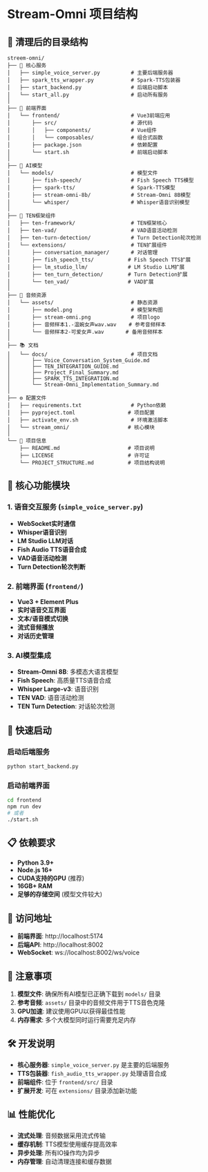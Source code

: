 # Stream-Omni 项目结构

## 📁 清理后的目录结构

```
streem-omni/
├── 🚀 核心服务
│   ├── simple_voice_server.py          # 主要后端服务器
│   ├── spark_tts_wrapper.py            # Spark-TTS包装器
│   ├── start_backend.py                # 后端启动脚本
│   └── start_all.py                    # 启动所有服务
│
├── 🎨 前端界面
│   └── frontend/                       # Vue3前端应用
│       ├── src/                        # 源代码
│       │   ├── components/             # Vue组件
│       │   └── composables/            # 组合式函数
│       ├── package.json                # 依赖配置
│       └── start.sh                    # 前端启动脚本
│
├── 🤖 AI模型
│   └── models/                         # 模型文件
│       ├── fish-speech/                # Fish Speech TTS模型
│       ├── spark-tts/                  # Spark-TTS模型
│       ├── stream-omni-8b/             # Stream-Omni 8B模型
│       └── whisper/                    # Whisper语音识别模型
│
├── 🔧 TEN框架组件
│   ├── ten-framework/                  # TEN框架核心
│   ├── ten-vad/                        # VAD语音活动检测
│   ├── ten-turn-detection/             # Turn Detection轮次检测
│   └── extensions/                     # TEN扩展组件
│       ├── conversation_manager/       # 对话管理
│       ├── fish_speech_tts/           # Fish Speech TTS扩展
│       ├── lm_studio_llm/             # LM Studio LLM扩展
│       ├── ten_turn_detection/        # Turn Detection扩展
│       └── ten_vad/                   # VAD扩展
│
├── 🎵 音频资源
│   └── assets/                         # 静态资源
│       ├── model.png                   # 模型架构图
│       ├── stream-omni.png             # 项目logo
│       ├── 音频样本1.-温婉女声wav.wav    # 参考音频样本
│       └── 音频样本2-可爱女声.wav       # 备用音频样本
│
├── 📚 文档
│   └── docs/                           # 项目文档
│       ├── Voice_Conversation_System_Guide.md
│       ├── TEN_INTEGRATION_GUIDE.md
│       ├── Project_Final_Summary.md
│       ├── SPARK_TTS_INTEGRATION.md
│       └── Stream-Omni_Implementation_Summary.md
│
├── ⚙️ 配置文件
│   ├── requirements.txt                # Python依赖
│   ├── pyproject.toml                 # 项目配置
│   ├── activate_env.sh                 # 环境激活脚本
│   └── stream_omni/                   # 核心模块
│
└── 📄 项目信息
    ├── README.md                      # 项目说明
    ├── LICENSE                        # 许可证
    └── PROJECT_STRUCTURE.md           # 项目结构说明
```

## 🎯 核心功能模块

### 1. 语音交互服务 (`simple_voice_server.py`)
- **WebSocket实时通信**
- **Whisper语音识别**
- **LM Studio LLM对话**
- **Fish Audio TTS语音合成**
- **VAD语音活动检测**
- **Turn Detection轮次判断**

### 2. 前端界面 (`frontend/`)
- **Vue3 + Element Plus**
- **实时语音交互界面**
- **文本/语音模式切换**
- **流式音频播放**
- **对话历史管理**

### 3. AI模型集成
- **Stream-Omni 8B**: 多模态大语言模型
- **Fish Speech**: 高质量TTS语音合成
- **Whisper Large-v3**: 语音识别
- **TEN VAD**: 语音活动检测
- **TEN Turn Detection**: 对话轮次检测

## 🚀 快速启动

### 启动后端服务
```bash
python start_backend.py
```

### 启动前端界面
```bash
cd frontend
npm run dev
# 或者
./start.sh
```

## 📋 依赖要求

- **Python 3.9+**
- **Node.js 16+**
- **CUDA支持的GPU** (推荐)
- **16GB+ RAM**
- **足够的存储空间** (模型文件较大)

## 🔗 访问地址

- **前端界面**: http://localhost:5174
- **后端API**: http://localhost:8002
- **WebSocket**: ws://localhost:8002/ws/voice

## 📝 注意事项

1. **模型文件**: 确保所有AI模型已正确下载到 `models/` 目录
2. **参考音频**: `assets/` 目录中的音频文件用于TTS音色克隆
3. **GPU加速**: 建议使用GPU以获得最佳性能
4. **内存需求**: 多个大模型同时运行需要充足内存

## 🛠️ 开发说明

- **核心服务器**: `simple_voice_server.py` 是主要的后端服务
- **TTS包装器**: `fish_audio_tts_wrapper.py` 处理语音合成
- **前端组件**: 位于 `frontend/src/` 目录
- **扩展开发**: 可在 `extensions/` 目录添加新功能

## 📊 性能优化

- **流式处理**: 音频数据采用流式传输
- **缓存机制**: TTS模型使用缓存提高效率
- **异步处理**: 所有IO操作均为异步
- **内存管理**: 自动清理连接和缓存数据
